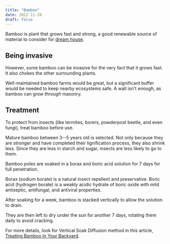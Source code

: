 ```yaml
---
title: "Bamboo"
date: 2022-11-20
draft: false
---
```


Bamboo is plant that grows fast and strong,
a good renewable source of material to consider for [dream house](/dream-house).

## Being invasive

However, some bamboo can be invasive
for the very fact that it grows fast.
It also chokes the other surrounding plants.

Well-maintained bamboo farms would be great,
but a significant buffer would be needed to keep nearby ecosystems safe.
A wall isn't enough, as bamboo can grow *through* masonry.

## Treatment

To protect from insects
(like termites, borers, powderpost beetle, and even fungi),
treat bamboo before use.

Mature bamboo between 3--5 years old is selected.
Not only because they are stronger and have completed
their lignification process,
they also shrink less.
Since they are less in starch and sugar,
insects are less likely to go to them.

Bamboo poles are soaked in a borax and boric acid solution
for 7 days for full penetration.

Borax (sodium borate) is a natural insect repellent and preservative.
Boric acid (hydrogen borate) is a weakly acidic hydrate of boric oxide
with mild antiseptic, antifungal, and antiviral properties.

After soaking for a week,
bamboo is stacked vertically to allow the solution to drain.

They are then left to dry under the sun for another 7 days,
rotating them daily to avoid cracking.

For more details,
look for Vertical Soak Diffusion method in this article,
[Treating Bamboo In Your Backyard](https://bamboou.com/treating-bamboo-in-your-backyard/).
